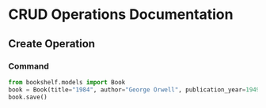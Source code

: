 # CRUD Operations Documentation

## Create Operation

### Command
```python
from bookshelf.models import Book
book = Book(title="1984", author="George Orwell", publication_year=1949)
book.save()
